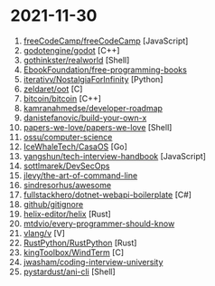 # 2021-11-30

1. [freeCodeCamp/freeCodeCamp](https://github.com/freeCodeCamp/freeCodeCamp "freeCodeCamp.org's open-source codebase and curriculum. Learn to code for free.") [JavaScript]
2. [godotengine/godot](https://github.com/godotengine/godot "Godot Engine – Multi-platform 2D and 3D game engine") [C++]
3. [gothinkster/realworld](https://github.com/gothinkster/realworld "The mother of all demo apps — Exemplary fullstack Medium.com clone powered by React, Angular, Node, Django, and many more 🏅") [Shell]
4. [EbookFoundation/free-programming-books](https://github.com/EbookFoundation/free-programming-books "📚 Freely available programming books") 
5. [iterativv/NostalgiaForInfinity](https://github.com/iterativv/NostalgiaForInfinity "Trading strategy for the Freqtrade crypto bot") [Python]
6. [zeldaret/oot](https://github.com/zeldaret/oot "Decompilation of The Legend of Zelda: Ocarina of Time") [C]
7. [bitcoin/bitcoin](https://github.com/bitcoin/bitcoin "Bitcoin Core integration/staging tree") [C++]
8. [kamranahmedse/developer-roadmap](https://github.com/kamranahmedse/developer-roadmap "Roadmap to becoming a web developer in 2021") 
9. [danistefanovic/build-your-own-x](https://github.com/danistefanovic/build-your-own-x "🤓 Build your own (insert technology here)") 
10. [papers-we-love/papers-we-love](https://github.com/papers-we-love/papers-we-love "Papers from the computer science community to read and discuss.") [Shell]
11. [ossu/computer-science](https://github.com/ossu/computer-science "🎓 Path to a free self-taught education in Computer Science!") 
12. [IceWhaleTech/CasaOS](https://github.com/IceWhaleTech/CasaOS "CasaOS - A simple, easy-to-use, elegant open-source Home Cloud system.") [Go]
13. [yangshun/tech-interview-handbook](https://github.com/yangshun/tech-interview-handbook "💯 Curated interview preparation materials for busy engineers") [JavaScript]
14. [sottlmarek/DevSecOps](https://github.com/sottlmarek/DevSecOps "Ultimate DevSecOps library") 
15. [jlevy/the-art-of-command-line](https://github.com/jlevy/the-art-of-command-line "Master the command line, in one page") 
16. [sindresorhus/awesome](https://github.com/sindresorhus/awesome "😎 Awesome lists about all kinds of interesting topics") 
17. [fullstackhero/dotnet-webapi-boilerplate](https://github.com/fullstackhero/dotnet-webapi-boilerplate "Clean Architecture Template for .NET 6.0 WebApi built with Multitenancy Support.") [C#]
18. [github/gitignore](https://github.com/github/gitignore "A collection of useful .gitignore templates") 
19. [helix-editor/helix](https://github.com/helix-editor/helix "A post-modern modal text editor.") [Rust]
20. [mtdvio/every-programmer-should-know](https://github.com/mtdvio/every-programmer-should-know "A collection of (mostly) technical things every software developer should know about") 
21. [vlang/v](https://github.com/vlang/v "Simple, fast, safe, compiled language for developing maintainable software. Compiles itself in <1s with zero library dependencies. https://vlang.io") [V]
22. [RustPython/RustPython](https://github.com/RustPython/RustPython "A Python Interpreter written in Rust") [Rust]
23. [kingToolbox/WindTerm](https://github.com/kingToolbox/WindTerm "A quicker and better cross-platform SSH/Sftp/Shell/Telnet/Serial terminal.") [C]
24. [jwasham/coding-interview-university](https://github.com/jwasham/coding-interview-university "A complete computer science study plan to become a software engineer.") 
25. [pystardust/ani-cli](https://github.com/pystardust/ani-cli "A cli tool to browse and play anime") [Shell]
